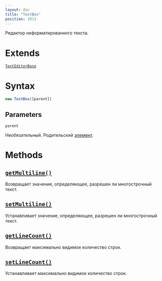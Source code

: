 ```yaml
---
layout: doc
title: "TextBox"
position: 1013
---
```


Редактор неформатированного текста.

# Extends

[`TextEditorBase`](../TextEditorBase/)

# Syntax

```js
new TextBox([parent])
```

## Parameters

`parent`

Необязательный. Родительский [элемент](../../KeyConcepts/Element/).

# Methods

## [`getMultiline()`](TextBox.getMultiline/)

Возвращает значение, определяющее, разрешен ли многострочный текст.

## [`setMultiline()`](TextBox.setMultiline/)

Устанавливает значение, определяющее, разрешен ли многострочный текст.

## [`getLineCount()`](TextBox.getLineCount/)

Возвращает максимально видимое количество строк.

## [`setLineCount()`](TextBox.setLineCount/)

Устанавливает максимально видимое количество строк.
